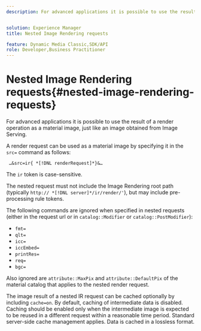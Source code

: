 ```yaml
---
description: For advanced applications it is possible to use the result of a render operation as a material image, just like an image obtained from Image Serving.


solution: Experience Manager
title: Nested Image Rendering requests

feature: Dynamic Media Classic,SDK/API
role: Developer,Business Practitioner
---
```


# Nested Image Rendering requests{#nested-image-rendering-requests}

For advanced applications it is possible to use the result of a render operation as a material image, just like an image obtained from Image Serving.

A render request can be used as a material image by specifying it in the `src=` command as follows:

` …&src=ir{ *[!DNL renderRequest]*}&…`

The `ir` token is case-sensitive.

The nested request must not include the Image Rendering root path (typically `http:// *[!DNL server]*/ir/render/'`), but may include pre-processing rule tokens.

The following commands are ignored when specified in nested requests (either in the request url or in `catalog::Modifier` or `catalog::PostModifier`):

* `fmt=` 
* `qlt=` 
* `icc=` 
* `iccEmbed=` 
* `printRes=` 
* `req=` 
* `bgc=`

Also ignored are `attribute::MaxPix` and `attribute::DefaultPix` of the material catalog that applies to the nested render request.

The image result of a nested IR request can be cached optionally by including `cache=on`. By default, caching of intermediate data is disabled. Caching should be enabled only when the intermediate image is expected to be reused in a different request within a reasonable time period. Standard server-side cache management applies. Data is cached in a lossless format. 
